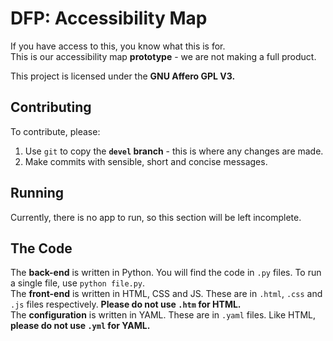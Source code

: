 # DFP: Accessibility Map
If you have access to this, you know what this is for.  
This is our accessibility map **prototype** - we are not making a full product.  

This project is licensed under the **GNU Affero GPL V3.**

## Contributing
To contribute, please:
1. Use `git` to copy the **`devel` branch** - this is where any changes are made.
2. Make commits with sensible, short and concise messages.

## Running
Currently, there is no app to run, so this section will be left incomplete.  

## The Code
The **back-end** is written in Python. You will find the code in `.py` files. To run a single file, use `python file.py`.  
The **front-end** is written in HTML, CSS and JS. These are in `.html`, `.css` and `.js` files respectively. **Please do not use `.htm` for HTML.**  
The **configuration** is written in YAML. These are in `.yaml` files. Like HTML, **please do not use `.yml` for YAML.**
